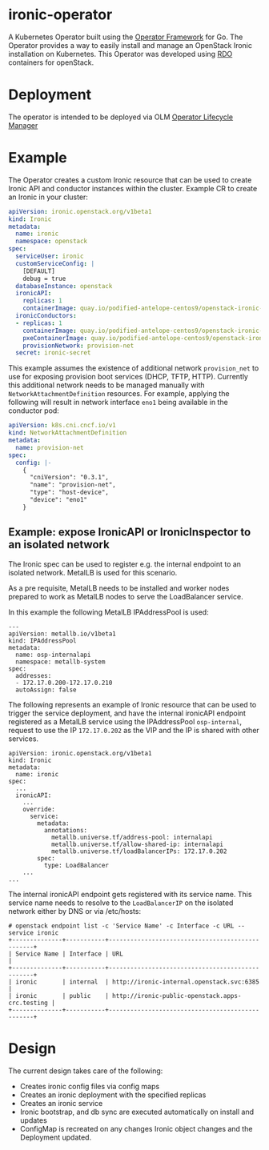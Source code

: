 # ironic-operator
A Kubernetes Operator built using the [Operator Framework](https://github.com/operator-framework) for Go. The Operator provides a way to easily install and manage an OpenStack Ironic installation
on Kubernetes. This Operator was developed using [RDO](https://www.rdoproject.org/) containers for openStack.

# Deployment

The operator is intended to be deployed via OLM [Operator Lifecycle Manager](https://github.com/operator-framework/operator-lifecycle-manager)

# Example

The Operator creates a custom Ironic resource that can be used to create Ironic
API and conductor instances within the cluster. Example CR to create an Ironic
in your cluster:

```yaml
apiVersion: ironic.openstack.org/v1beta1
kind: Ironic
metadata:
  name: ironic
  namespace: openstack
spec:
  serviceUser: ironic
  customServiceConfig: |
    [DEFAULT]
    debug = true
  databaseInstance: openstack
  ironicAPI:
    replicas: 1
    containerImage: quay.io/podified-antelope-centos9/openstack-ironic-api:current-podified
  ironicConductors:
  - replicas: 1
    containerImage: quay.io/podified-antelope-centos9/openstack-ironic-conductor:current-podified
    pxeContainerImage: quay.io/podified-antelope-centos9/openstack-ironic-pxe:current-podified
    provisionNetwork: provision-net
  secret: ironic-secret
```

This example assumes the existence of additional network `provision_net` to use
for exposing provision boot services (DHCP, TFTP, HTTP). Currently this
additional network needs to be managed manually with
`NetworkAttachmentDefinition` resources. For example, applying the following
will result in network interface `eno1` being available in the conductor pod:

```yaml
apiVersion: k8s.cni.cncf.io/v1
kind: NetworkAttachmentDefinition
metadata:
  name: provision-net
spec:
  config: |-
    {
      "cniVersion": "0.3.1",
      "name": "provision-net",
      "type": "host-device",
      "device": "eno1"
    }
```

## Example: expose IronicAPI or IronicInspector to an isolated network

The Ironic spec can be used to register e.g. the internal endpoint to
an isolated network. MetalLB is used for this scenario.

As a pre requisite, MetalLB needs to be installed and worker nodes
prepared to work as MetalLB nodes to serve the LoadBalancer service.

In this example the following MetalLB IPAddressPool is used:

```
---
apiVersion: metallb.io/v1beta1
kind: IPAddressPool
metadata:
  name: osp-internalapi
  namespace: metallb-system
spec:
  addresses:
  - 172.17.0.200-172.17.0.210
  autoAssign: false
```

The following represents an example of Ironic resource that can be used
to trigger the service deployment, and have the internal ironicAPI endpoint
registered as a MetalLB service using the IPAddressPool `osp-internal`,
request to use the IP `172.17.0.202` as the VIP and the IP is shared with
other services.

```
apiVersion: ironic.openstack.org/v1beta1
kind: Ironic
metadata:
  name: ironic
spec:
  ...
  ironicAPI:
    ...
    override:
      service:
        metadata:
          annotations:
            metallb.universe.tf/address-pool: internalapi
            metallb.universe.tf/allow-shared-ip: internalapi
            metallb.universe.tf/loadBalancerIPs: 172.17.0.202
        spec:
          type: LoadBalancer
    ...
...
```

The internal ironicAPI endpoint gets registered with its service name. This
service name needs to resolve to the `LoadBalancerIP` on the isolated network
either by DNS or via /etc/hosts:

```
# openstack endpoint list -c 'Service Name' -c Interface -c URL --service ironic
+--------------+-----------+-------------------------------------------------+
| Service Name | Interface | URL                                             |
+--------------+-----------+-------------------------------------------------+
| ironic       | internal  | http://ironic-internal.openstack.svc:6385       |
| ironic       | public    | http://ironic-public-openstack.apps-crc.testing |
+--------------+-----------+-------------------------------------------------+
```

# Design
The current design takes care of the following:

- Creates ironic config files via config maps
- Creates an ironic deployment with the specified replicas
- Creates an ironic service
- Ironic bootstrap, and db sync are executed automatically on install and updates
- ConfigMap is recreated on any changes Ironic object changes and the Deployment updated.
